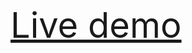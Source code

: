 <a href="https://cybulskikacper.github.io/NFT-card-component/" target="_blank" style="font-size: 56px;">Live demo</a>
 